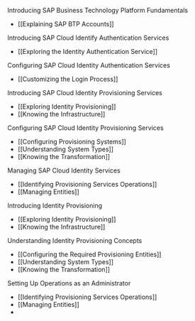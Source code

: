 Introducing SAP Business Technology Platform Fundamentals
- [[Explaining SAP BTP Accounts]]

Introducing SAP Cloud Identify Authentication Services
- [[Exploring the Identity Authentication Service]]

Configuring SAP Cloud Identity Authentication Services
- [[Customizing the Login Process]]

Introducing SAP Cloud Identity Provisioning Services
- [[Exploring Identity Provisioning]]
- [[Knowing the Infrastructure]]

Configuring SAP Cloud Identity Provisioning Services
- [[Configuring Provisioning Systems]]
- [[Understanding System Types]]
- [[Knowing the Transformation]]

Managing SAP Cloud Identity Services
- [[Identifying Provisioning Services Operations]]
- [[Managing Entities]]

Introducing Identity Provisioning
- [[Exploring Identity Provisioning]]
- [[Knowing the Infrastructure]]

Understanding Identity Provisioning Concepts
- [[Configuring the Required Provisioning Entities]]
- [[Understanding System Types]]
- [[Knowing the Transformation]]

Setting Up Operations as an Administrator
- [[Identifying Provisioning Services Operations]]
- [[Managing Entities]]
- 